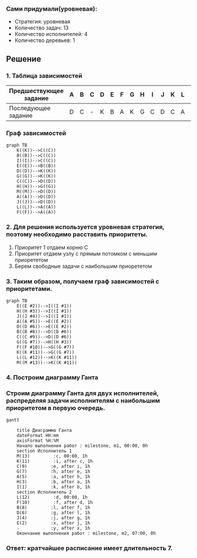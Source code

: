 ### Сами придумали(уровневая): 
- Стратегия: уровневая
- Количество задач: 13
- Количество исполнителей: 4
- Количество деревьев: 1

## Решение
### 1.  Таблица зависимостей

| Предшествующее задание | A | B | C | D | E | F | G | H | I | J | K | L | M |
|------------------------|---|---|---|---|---|---|---|---|---|---|---|---|---|
| Последующее задание    | D | C | - | K | B | A | K | G | C | D | C | A | D |

### Граф зависимостей

```mermaid
graph TB
    K((K))-->С((С))
    B((B))-->С((С))
    I((I))-->С((С))
    E((E))-->B((B))
    D((D))-->K((K))
    G((G))-->K((K))
    C((C))-->D((D))
    H((H))-->G((G))
    M((M))-->D((D))
    A((A))-->D((D))
    J((J))-->D((D))
    L((L))-->A((A))
    F((F))-->A((A))
```

###  2. Для решения используется уровневая стратегия, поэтому необходимо расставить приоритеты.
1. Приоритет 1 отдаем корню С
2. Приоритет отдаем узлу с прямым потомком с меньшим приорететом 
3. Берем свободные задачи с наибольшим приорететом

###  3. Таким образом, получаем граф зависимостей с приоритетами.

```mermaid
graph TB
    E((E #2))-->I((I #1))
    H((H #3))-->I((I #1))
    J((J #4))-->I((I #1))
    A((A #5))-->E((E #2))
    D((D #6))-->E((E #2))
    B((B #8))-->D((D #6))
    C((C #9))-->D((D #6))
    G((G #7))-->H((H #3))
    F((F #10))-->G((G #7))
    K((K #11))-->G((G #7))
    L((L #12))-->K((K #11))
    M((M #13))-->K((K #11))
```

###  4. Построим диаграмму Ганта
### Строим диаграмму Ганта для двух исполнителей, распределяя задачи исполнителям с наибольшим приоритетом в первую очередь.

```mermaid
gantt
    
    title Диаграмма Ганта
    dateFormat HH:mm    
    axisFormat %H:%M
    Начало выполнения работ : milestone, m1, 00:00, 0h
    section Исполнитель 1
    M(13)         :c, 00:00, 1h
    K(11)         :i, after c, 1h    
    C(9)         :e, after i, 1h    
    G(7)         :h, after e, 1h
    A(5)         :a, after h, 1h
    H(3)         :b, after a, 1h
    I(1)         :k, after b, 1h
    section Исполнитель 2
    L(12)         :d, 00:00, 1h
    F(10)         :f, after d, 1h
    B(8)         :l, after f, 1h
    D(6)         :g, after l, 1h
    J(4)         :j, after g, 1h
    E(2)         :x, after j, 1h
    -            :y, after x, 1h
    Окончание выполнения работ : milestone, m2, 07:00, 0h
```
###  Ответ:  кратчайшее расписание имеет длительность 7.
